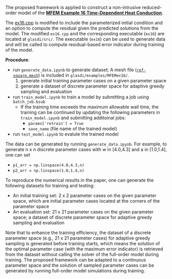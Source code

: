 The proposed  framework is applied to construct a non-intrusive reduced-order model of the [**MFEM Example 16 Time-Dependent Heat Conduction**](https://github.com/mfem/mfem/blob/master/examples/ex16.cpp).


The [ex16.cpp](https://github.com/mfem/mfem/blob/master/examples/ex16.cpp) is modified to include the parameterized initial condition and an option to compute the residual given the predicted solutions from the model. The modified `ex16.cpp` and the corresponding executable (`ex16`) are located at `glasdi/src/`. The executable (`ex16`) can be used to generate data and will be called to compute residual-based error indicator during training of the model.
 
 
**Procedure**:
- run `generate_data.ipynb` to generate dataset; A mesh file ([`ref-square.mesh`](https://github.com/mfem/mfem/blob/master/data/ref-square.mesh)) is included in `glasdi/examples/MFEMex16/`.
    1. generate initial training parameter cases on a given parameter space
    2. generate a dataset of discrete parameter space for adaptive greedy sampling and evaluation
- run `train_model.ipynb` to train a model by submitting a job using `batch_job.bsub`
    - If the training time exceeds the maximum allowable wall time, the training can be continued by
    updating the following parameters in `train_model.ipynb` and submitting additoinal jobs:
        - `params['retrain'] = True`
        - `save_name` (file name of the trained model)
- run `test_model.ipynb` to evalute the trained model


The data can be generated by running `generate_data.ipynb`. For example, to generate n x n discrete parameter cases with w in [4.0,4.3] and a in [1.0,1.4], one can set
- `p1_arr = np.linspace(4.0,4.3,n)`
- `p2_arr = np.linspace(1.0,1.4,n)`

To reproduce the numerical results in the paper, one can generate the following datasets for training and testing:
  - An initial training set: 2 x 2 parameter cases on the given parameter space, which are initial parameter cases located at the corners of the parameter space
  - An evaluation set: 21 x 21 parameter cases on the given parameter space; a dataset of discrete parameter space for adaptive greedy sampling and evaluation

Note that to enhance the training efficiency, the dataset of a discrete parameter space (e.g., 21 x 21 parameter cases) for adaptive greedy sampling is generated before training starts, which means the solution of the optimal parameter case (with the maximum error indicator) is retrieved from the dataset without calling the solver of the full-order model during training. The proposed framework can be adapted to a continuous parameter space and the solution of sampled parameter cases can be generated by running full-order model simulations during training.